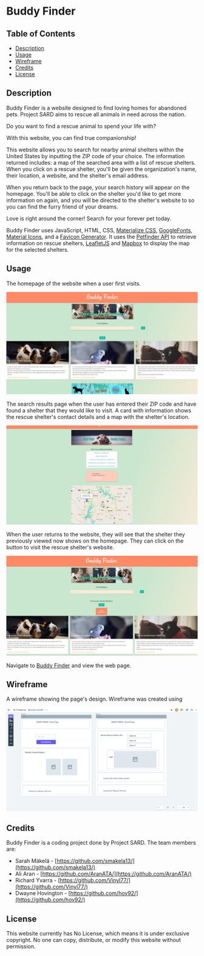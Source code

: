 # Buddy Finder

## Table of Contents

* [Description](#description)
* [Usage](#usage)
* [Wireframe](#wireframe)
* [Credits](#credits)
* [License](#license)

## Description

Buddy Finder is a website designed to find loving homes for abandoned pets. Project SARD aims to rescue all animals in need across the nation.

Do you want to find a rescue animal to spend your life with?

With this website, you can find true companionship! 

This website allows you to search for nearby animal shelters within the United States by inputting the ZIP code of your choice. The information returned includes: a map of the searched area with a list of rescue shelters. When you click on a rescue shelter, you'll be given the organization's name, their location, a website, and the shelter's email address.

When you return back to the page, your search history will appear on the homepage. You'll be able to click on the shelter you'd like to get more information on again, and you will be directed to the shelter's website to so you can find the furry friend of your dreams.

Love is right around the corner! Search for your forever pet today.

Buddy Finder uses JavaScript, HTML, CSS, [Materialize CSS](https://materializecss.com/), [GoogleFonts](https://fonts.google.com/), [Material Icons](https://material.io/resources/icons/), and a [Favicon Generator](https://favicon.io/favicon-generator/). It uses the [Petfinder API](https://www.petfinder.com/developers/) to retrieve information on rescue shelters, [LeafletJS](https://leafletjs.com/) and [Mapbox](https://docs.mapbox.com/) to display the map for the selected shelters.

## Usage

The homepage of the website when a user first visits.

![Project SARD's Buddy Finder](./assets/images/project-buddy-finder-index-screenshot.png)

The search results page when the user has entered their ZIP code and have found a shelter that they would like to visit. A card with information shows the rescue shelter's contact details and a map with the shelter's location.

![Project SARD's Buddy Finder](./assets/images/project-buddy-finder-search-screenshot.png)

When the user returns to the website, they will see that the shelter they previously viewed now shows on the homepage. They can click on the button to visit the rescue shelter's website.

![Project SARD's Buddy Finder](./assets/images/project-buddy-finder-history-screenshot.png)

Navigate to [Buddy Finder](https://smakela13.github.io/project-buddy-finder) and view the web page.

## Wireframe

A wireframe showing the page's design. Wireframe was created using 

![Project Buddy Finder's Wireframe](assets/images/project-buddy-finder-wireframe.png)

## Credits

Buddy Finder is a coding project done by Project SARD. The team members are:
* Sarah Mäkelä - [https://github.com/smakela13/](https://github.com/smakela13/)
* Ali Aran - [https://github.com/AranATA/](https://github.com/AranATA/)
* Richard Yvarra - [https://github.com/Vinyl77/](https://github.com/Vinyl77/)
* Dwayne Hovington - [https://github.com/hov92/](https://github.com/hov92/)

## License

This website currently has No License, which means it is under exclusive copyright. No one can copy, distribute, or modify this website without permission.
